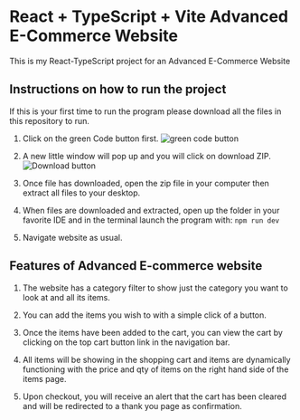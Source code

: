 # React + TypeScript + Vite Advanced E-Commerce Website

This is my React-TypeScript project for an Advanced E-Commerce Website

## Instructions on how to run the project

If this is your first time to run the program please download all the files in this repository to run.

1. Click on the green Code button first.
![green code button](https://imgur.com/zasLMAY)

2. A new little window will pop up and you will click on download ZIP.
![Download button](https://imgur.com/30k0xVd)

3. Once file has downloaded, open the zip file in your computer then extract all files to your desktop.

4. When files are downloaded and extracted, open up the folder in your favorite IDE and in the terminal launch the program with:
```npm run dev```

5. Navigate website as usual.

## Features of Advanced E-commerce website

1. The website has a category filter to show just the category you want to look at and all its items.

2. You can add the items you wish to with a simple click of a button.

3. Once the items have been added to the cart, you can view the cart by clicking on the top cart button link in the navigation bar.

4. All items will be showing in the shopping cart and items are dynamically functioning with the price and qty of items on the right hand side of the items page.

5. Upon checkout, you will receive an alert that the cart has been cleared and will be redirected to a thank you page as confirmation.
